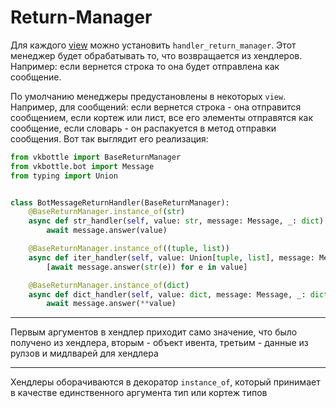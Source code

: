 # Return-Manager

Для каждого [view](view.md) можно установить `handler_return_manager`. Этот менеджер будет обрабатывать то, что возвращается из хендлеров. Например: если вернется строка то она будет отправлена как сообщение.

По умолчанию менеджеры предустановлены в некоторых `view`. Например, для сообщений: если вернется строка - она отправится сообщением, если кортеж или лист, все его элементы отправятся как сообщение, если словарь - он распакуется в метод отправки сообщения. Вот так выглядит его реализация:

```python
from vkbottle import BaseReturnManager
from vkbottle.bot import Message
from typing import Union


class BotMessageReturnHandler(BaseReturnManager):
    @BaseReturnManager.instance_of(str)
    async def str_handler(self, value: str, message: Message, _: dict):
        await message.answer(value)

    @BaseReturnManager.instance_of((tuple, list))
    async def iter_handler(self, value: Union[tuple, list], message: Message, _: dict):
        [await message.answer(str(e)) for e in value]

    @BaseReturnManager.instance_of(dict)
    async def dict_handler(self, value: dict, message: Message, _: dict):
        await message.answer(**value)
```

---

Первым аргументов в хендлер приходит само значение, что было получено из хендлера, вторым - объект ивента, третьим - данные из рулзов и мидлварей для хендлера

---

Хендлеры оборачиваются в декоратор `instance_of`, который принимает в качестве единственного аргумента тип или кортеж типов
